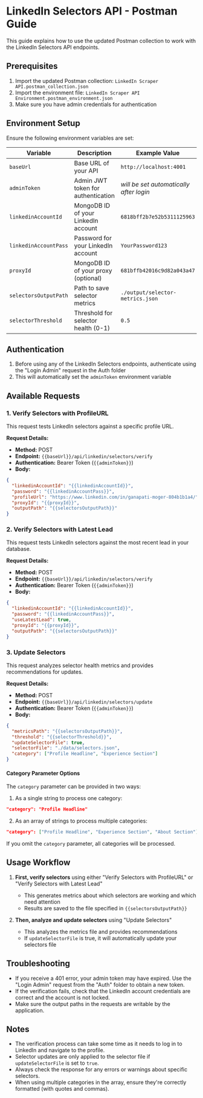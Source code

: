 # LinkedIn Selectors API - Postman Guide

This guide explains how to use the updated Postman collection to work with the LinkedIn Selectors API endpoints.

## Prerequisites

1. Import the updated Postman collection: `LinkedIn Scraper API.postman_collection.json`
2. Import the environment file: `LinkedIn Scraper API Environment.postman_environment.json`
3. Make sure you have admin credentials for authentication

## Environment Setup

Ensure the following environment variables are set:

| Variable | Description | Example Value |
|----------|-------------|---------------|
| `baseUrl` | Base URL of your API | `http://localhost:4001` |
| `adminToken` | Admin JWT token for authentication | *will be set automatically after login* |
| `linkedinAccountId` | MongoDB ID of your LinkedIn account | `6818bff2b7e52b5311125963` |
| `linkedinAccountPass` | Password for your LinkedIn account | `YourPassword123` |
| `proxyId` | MongoDB ID of your proxy (optional) | `681bffb42016c9d82a043a47` |
| `selectorsOutputPath` | Path to save selector metrics | `./output/selector-metrics.json` |
| `selectorThreshold` | Threshold for selector health (0-1) | `0.5` |

## Authentication

1. Before using any of the LinkedIn Selectors endpoints, authenticate using the "Login Admin" request in the Auth folder
2. This will automatically set the `adminToken` environment variable

## Available Requests

### 1. Verify Selectors with ProfileURL

This request tests LinkedIn selectors against a specific profile URL.

**Request Details:**
- **Method:** POST
- **Endpoint:** `{{baseUrl}}/api/linkedin/selectors/verify`
- **Authentication:** Bearer Token (`{{adminToken}}`)
- **Body:**
```json
{
  "linkedinAccountId": "{{linkedinAccountId}}",
  "password": "{{linkedinAccountPass}}",
  "profileUrl": "https://www.linkedin.com/in/ganapati-moger-804b1b1a4/",
  "proxyId": "{{proxyId}}",
  "outputPath": "{{selectorsOutputPath}}"
}
```

### 2. Verify Selectors with Latest Lead

This request tests LinkedIn selectors against the most recent lead in your database.

**Request Details:**
- **Method:** POST
- **Endpoint:** `{{baseUrl}}/api/linkedin/selectors/verify`
- **Authentication:** Bearer Token (`{{adminToken}}`)
- **Body:**
```json
{
  "linkedinAccountId": "{{linkedinAccountId}}",
  "password": "{{linkedinAccountPass}}",
  "useLatestLead": true,
  "proxyId": "{{proxyId}}",
  "outputPath": "{{selectorsOutputPath}}"
}
```

### 3. Update Selectors

This request analyzes selector health metrics and provides recommendations for updates.

**Request Details:**
- **Method:** POST
- **Endpoint:** `{{baseUrl}}/api/linkedin/selectors/update`
- **Authentication:** Bearer Token (`{{adminToken}}`)
- **Body:**
```json
{
  "metricsPath": "{{selectorsOutputPath}}",
  "threshold": "{{selectorThreshold}}",
  "updateSelectorFile": true,
  "selectorFile": "./data/selectors.json",
  "category": ["Profile Headline", "Experience Section"]
}
```

#### Category Parameter Options

The `category` parameter can be provided in two ways:

1. As a single string to process one category:
```json
"category": "Profile Headline"
```

2. As an array of strings to process multiple categories:
```json
"category": ["Profile Headline", "Experience Section", "About Section"]
```

If you omit the `category` parameter, all categories will be processed.

## Usage Workflow

1. **First, verify selectors** using either "Verify Selectors with ProfileURL" or "Verify Selectors with Latest Lead"
   - This generates metrics about which selectors are working and which need attention
   - Results are saved to the file specified in `{{selectorsOutputPath}}`

2. **Then, analyze and update selectors** using "Update Selectors"
   - This analyzes the metrics file and provides recommendations
   - If `updateSelectorFile` is true, it will automatically update your selectors file

## Troubleshooting

- If you receive a 401 error, your admin token may have expired. Use the "Login Admin" request from the "Auth" folder to obtain a new token.
- If the verification fails, check that the LinkedIn account credentials are correct and the account is not locked.
- Make sure the output paths in the requests are writable by the application.

## Notes

- The verification process can take some time as it needs to log in to LinkedIn and navigate to the profile.
- Selector updates are only applied to the selector file if `updateSelectorFile` is set to `true`.
- Always check the response for any errors or warnings about specific selectors.
- When using multiple categories in the array, ensure they're correctly formatted (with quotes and commas).
